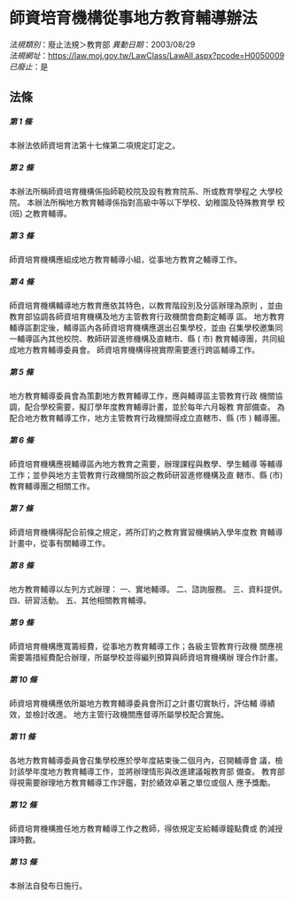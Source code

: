 # 師資培育機構從事地方教育輔導辦法

*法規類別*：廢止法規＞教育部
*異動日期*：2003/08/29  
*法規網址*：https://law.moj.gov.tw/LawClass/LawAll.aspx?pcode=H0050009
*已廢止*：是


## 法條
##### 第 1 條
本辦法依師資培育法第十七條第二項規定訂定之。

##### 第 2 條
本辦法所稱師資培育機構係指師範校院及設有教育院系、所或教育學程之
大學校院。
本辦法所稱地方教育輔導係指對高級中等以下學校、幼稚園及特殊教育學
校 (班) 之教育輔導。

##### 第 3 條
師資培育機構應組成地方教育輔導小組，從事地方教育之輔導工作。

##### 第 4 條
師資培育機構輔導地方教育應依其特色，以教育階段別及分區辦理為原則
，並由教育部協調各師資培育機構及地方主管教育行政機關會商劃定輔導
區。
地方教育輔導區劃定後，輔導區內各師資培育機構應選出召集學校，並由
召集學校邀集同一輔導區內其他校院、教師研習進修機構及直轄市、縣 (
市) 教育輔導團，共同組成地方教育輔導委員會。
師資培育機構得視實際需要進行跨區輔導工作。

##### 第 5 條
地方教育輔導委員會為策劃地方教育輔導工作，應與輔導區主管教育行政
機關協調，配合學校需要，擬訂學年度教育輔導計畫，並於每年六月報教
育部備查。
為配合地方教育輔導工作，地方主管教育行政機關得成立直轄市、縣 (市
) 輔導團。

##### 第 6 條
師資培育機構應視輔導區內地方教育之需要，辦理課程與教學、學生輔導
等輔導工作；並參與地方主管教育行政機關所設之教師研習進修機構及直
轄市、縣 (市) 教育輔導團之相關工作。

##### 第 7 條
師資培育機構得配合前條之規定，將所訂約之教育實習機構納入學年度教
育輔導計畫中，從事有關輔導工作。

##### 第 8 條
地方教育輔導以左列方式辦理：
一、實地輔導。
二、諮詢服務。
三、資料提供。
四、研習活動。
五、其他相關教育輔導。


##### 第 9 條
師資培育機構應寬籌經費，從事地方教育輔導工作；各級主管教育行政機
關應視需要籌措經費配合辦理，所屬學校並得編列預算與師資培育機構辦
理合作計畫。

##### 第 10 條
師資培育機構應依所屬地方教育輔導委員會所訂之計畫切實執行，評估輔
導績效，並檢討改進。
地方主管行政機關應督導所屬學校配合實施。

##### 第 11 條
各地方教育輔導委員會召集學校應於學年度結束後二個月內，召開輔導會
議，檢討該學年度地方教育輔導工作，並將辦理情形與改進建議報教育部
備查。
教育部得視需要辦理地方教育輔導工作評鑑，對於績效卓著之單位或個人
應予獎勵。

##### 第 12 條
師資培育機構擔任地方教育輔導工作之教師，得依規定支給輔導鐘點費或
酌減授課時數。

##### 第 13 條
本辦法自發布日施行。



